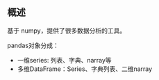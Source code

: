 ## 概述

基于 numpy，提供了很多数据分析的工具。

pandas对象分成：

- 一维series: 列表、字典、narray等
- 多维DataFrame：Series、字典列表、二维narray

